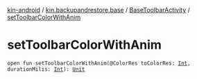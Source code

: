 [kin-android](../../index.md) / [kin.backupandrestore.base](../index.md) / [BaseToolbarActivity](index.md) / [setToolbarColorWithAnim](./set-toolbar-color-with-anim.md)

# setToolbarColorWithAnim

`open fun setToolbarColorWithAnim(@ColorRes toColorRes: `[`Int`](https://kotlinlang.org/api/latest/jvm/stdlib/kotlin/-int/index.html)`, durationMilis: `[`Int`](https://kotlinlang.org/api/latest/jvm/stdlib/kotlin/-int/index.html)`): `[`Unit`](https://kotlinlang.org/api/latest/jvm/stdlib/kotlin/-unit/index.html)